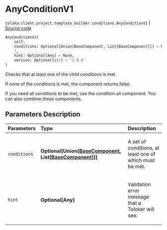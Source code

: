 # AnyConditionV1
`toloka.client.project.template_builder.conditions.AnyConditionV1` | [Source code](https://github.com/Toloka/toloka-kit/blob/v1.0.2/src/client/project/template_builder/conditions.py#L79)

```python
AnyConditionV1(
    self,
    conditions: Optional[Union[BaseComponent, List[BaseComponent]]] = None,
    *,
    hint: Optional[Any] = None,
    version: Optional[str] = '1.0.0'
)
```

Checks that at least one of the child conditions is met.


If none of the conditions is met, the component returns false.

If you need all conditions to be met, use the condition.all component. You can also combine these components.

## Parameters Description

| Parameters | Type | Description |
| :----------| :----| :-----------|
`conditions`|**Optional\[Union\[[BaseComponent](toloka.client.project.template_builder.base.BaseComponent.md), List\[[BaseComponent](toloka.client.project.template_builder.base.BaseComponent.md)\]\]\]**|<p>A set of conditions, at least one of which must be met.</p>
`hint`|**Optional\[Any\]**|<p>Validation error message that a Toloker will see.</p>
